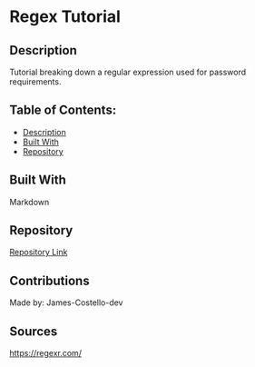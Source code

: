 # Regex Tutorial

## Description
Tutorial breaking down a regular expression used for password requirements.

## Table of Contents:
* [Description](#description)
* [Built With](#built-with)
* [Repository](#repository)

## Built With
Markdown

## Repository
[Repository Link](https://github.com/JamesCostello-dev/miniature-palm-tree)

## Contributions
Made by: James-Costello-dev

## Sources
https://regexr.com/
